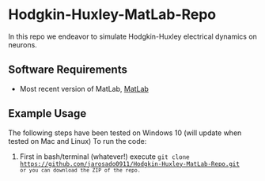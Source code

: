 # Hodgkin-Huxley-MatLab-Repo
In this repo we endeavor to simulate Hodgkin-Huxley electrical dynamics on neurons.

## Software Requirements
* Most recent version of MatLab, [MatLab](https://www.mathworks.com/products/matlab.html)

## Example Usage
The following steps have been tested on Windows 10 (will update when tested on Mac and Linux)
To run the code:
1. First in bash/terminal (whatever!) execute <code>git clone https://github.com/jarosado0911/Hodgkin-Huxley-MatLab-Repo.git<code> or you can download the ZIP of the repo. 
